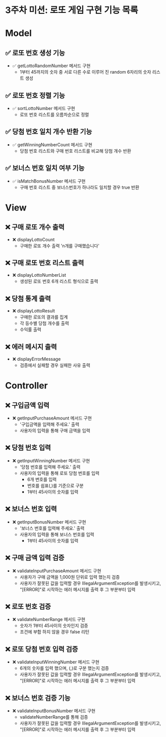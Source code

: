 # 3주차 미션: 로또 게임 구현 기능 목록

# Model

## ✅ 로또 번호 생성 기능

- ✅ getLottoRandomNumber 메서드 구현
    -  1부터 45까지의 숫자 중 서로 다른 수로 이루어 진 random 6자리의 숫자 리스트 생성

## ✅ 로또 번호 정렬 기능

- ✅ sortLottoNumber 메서드 구현
  -  로또 번호 리스트를 오름차순으로 정렬

## ✅ 당첨 번호 일치 개수 반환 기능

- ✅ getWinningNumberCount 메서드 구현
  -  당첨 번호 리스트와 구매 번호 리스트를 비교해 당첨 개수 반환

## ✅ 보너스 번호 일치 여부 기능

- ✅ isMatchBonusNumber 메서드 구현
  -  구매 번호 리스트 중 보너스번호가 하나라도 일치할 경우 true 반환

# View
## ❌ 구매 로또 개수 출력

- ❌ displayLottoCount
  -  구매한 로또 개수 출력 'n개를 구매했습니다'

## ❌ 구매 로또 번호 리스트 출력

- ❌ displayLottoNumberList
    -  생성된 로또 번호 6개 리스트 형식으로 출력
  
## ❌ 당첨 통계 출력

- ❌ displayLottoResult
  -  구매한 로또의 결과를 집계
    - 각 등수별 당첨 개수를 출력
    - 수익률 출력
  
## ❌ 에러 메시지 출력

- ❌ displayErrorMessage
  -  검증에서 실패할 경우 실패한 사유 출력
  
# Controller

## ❌ 구입금액 입력

- ❌ getInputPurchaseAmount 메서드 구현
    - '구입금액을 입력해 주세요.' 출력
    - 사용자의 입력을 통해 구매 금액을 입력

## ❌ 당첨 번호 입력

- ❌ getInputWinningNumber 메서드 구현
  - '당첨 번호를 입력해 주세요.' 출력
  - 사용자의 입력을 통해 로또 당첨 번호를 입력
    - 6개 번호를 입력
    - 번호를 쉽표(,)를 기준으로 구분
    - 1부터 45사이의 숫자를 입력
    
## ❌ 보너스 번호 입력

- ❌ getInputBonusNumber 메서드 구현
  - '보너스 번호를 입력해 주세요.' 출력
  - 사용자의 입력을 통해 보너스 번호를 입력
    - 1부터 45사이의 숫자를 입력

## ❌ 구매 금액 입력 검증

- ❌ validateInputPurchaseAmount 메서드 구현
  - 사용자가 구매 금액을 1,000원 단위로 입력 했는지 검증
  - 사용자가 잘못된 값을 입력할 경우 IllegalArgumentException를 발생시키고, "[ERROR]"로 시작하는 에러 메시지를 출력 후 그 부분부터 입력

## ❌ 로또 번호 검증 

- ❌ validateNumberRange 메서드 구현
  - 숫자가 1부터 45사이의 숫자인지 검증
  - 조건에 부합 하지 않을 경우 false 리턴 
  
## ❌ 로또 당첨 번호 입력 검증 

- ❌ validateInputWinningNumber 메서드 구현
  - 6개의 숫자를 입력 했으며, (,)로 구분 했는지 검증
  - 사용자가 잘못된 값을 입력할 경우 IllegalArgumentException를 발생시키고, "[ERROR]"로 시작하는 에러 메시지를 출력 후 그 부분부터 입력

## ❌ 보너스 번호 검증 기능

- ❌ validateInputBonusNumber 메서드 구현
  - validateNumberRange를 통해 검증
  - 사용자가 잘못된 값을 입력할 경우 IllegalArgumentException를 발생시키고, "[ERROR]"로 시작하는 에러 메시지를 출력 후 그 부분부터 입력
